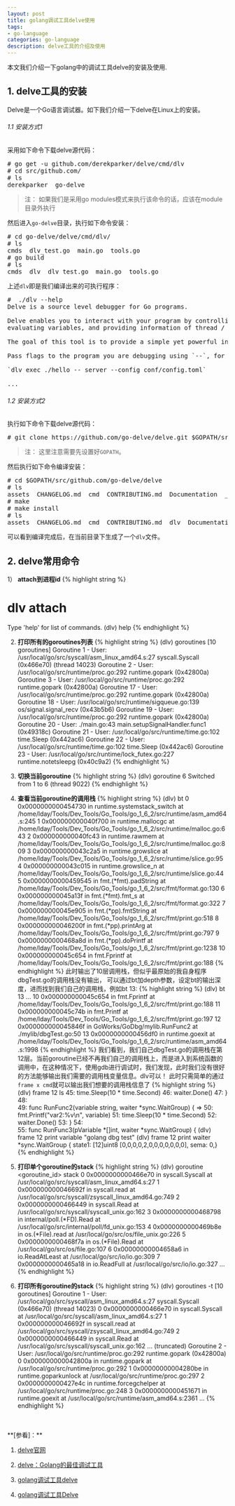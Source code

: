 ```yaml
---
layout: post
title: golang调试工具delve使用
tags:
- go-language
categories: go-language
description: delve工具的介绍及使用
---
```



本文我们介绍一下golang中的调试工具delve的安装及使用.


<!-- more -->

## 1. delve工具的安装
Delve是一个Go语言调试器。如下我们介绍一下delve在Linux上的安装。

###### 1.1 安装方式1

采用如下命令下载delve源代码：
<pre>
# go get -u github.com/derekparker/delve/cmd/dlv
# cd src/github.com/
# ls
derekparker  go-delve
</pre>

>注： 如果我们是采用go modules模式来执行该命令的话，应该在module目录外执行

然后进入```go-delve```目录，执行如下命令安装：
<pre>
# cd go-delve/delve/cmd/dlv/
# ls
cmds  dlv_test.go  main.go  tools.go
# go build
# ls
cmds  dlv  dlv_test.go  main.go  tools.go 
</pre>
上述```dlv```即是我们编译出来的可执行程序：
<pre>
#  ./dlv --help
Delve is a source level debugger for Go programs.

Delve enables you to interact with your program by controlling the execution of the process,
evaluating variables, and providing information of thread / goroutine state, CPU register state and more.

The goal of this tool is to provide a simple yet powerful interface for debugging Go programs.

Pass flags to the program you are debugging using `--`, for example:

`dlv exec ./hello -- server --config conf/config.toml`

...
</pre>

###### 1.2 安装方式2
执行如下命令下载delve源代码：
<pre>
# git clone https://github.com/go-delve/delve.git $GOPATH/src/github.com/go-delve/delve
</pre>
>注： 这里注意需要先设置好```GOPATH```。

然后执行如下命令编译安装：
<pre>
# cd $GOPATH/src/github.com/go-delve/delve
# ls
assets  CHANGELOG.md  cmd  CONTRIBUTING.md  Documentation  _fixtures  go.mod  go.sum  ISSUE_TEMPLATE.md  LICENSE  Makefile  pkg  README.md  _scripts  service  vendor
# make
# make install
# ls
assets  CHANGELOG.md  cmd  CONTRIBUTING.md  dlv  Documentation  _fixtures  go.mod  go.sum  ISSUE_TEMPLATE.md  LICENSE  Makefile  pkg  README.md  _scripts  service  vendor
</pre>
可以看到编译完成后，在当前目录下生成了一个```dlv```文件。

## 2. delve常用命令

1） **attach到进程id**
{% highlight string %}
# dlv attach <pid>
Type 'help' for list of commands.
(dlv) help
{% endhighlight %}



2) **打印所有的goroutines列表**
{% highlight string %}
(dlv) goroutines
[10 goroutines]
  Goroutine 1 - User: /usr/local/go/src/syscall/asm_linux_amd64.s:27 syscall.Syscall (0x466e70) (thread 14023)
  Goroutine 2 - User: /usr/local/go/src/runtime/proc.go:292 runtime.gopark (0x42800a)
  Goroutine 3 - User: /usr/local/go/src/runtime/proc.go:292 runtime.gopark (0x42800a)
  Goroutine 17 - User: /usr/local/go/src/runtime/proc.go:292 runtime.gopark (0x42800a)
  Goroutine 18 - User: /usr/local/go/src/runtime/sigqueue.go:139 os/signal.signal_recv (0x43b5b6)
  Goroutine 19 - User: /usr/local/go/src/runtime/proc.go:292 runtime.gopark (0x42800a)
  Goroutine 20 - User: ./main.go:43 main.setupSignalHandler.func1 (0x49318c)
  Goroutine 21 - User: /usr/local/go/src/runtime/time.go:102 time.Sleep (0x442ac6)
  Goroutine 22 - User: /usr/local/go/src/runtime/time.go:102 time.Sleep (0x442ac6)
  Goroutine 23 - User: /usr/local/go/src/runtime/lock_futex.go:227 runtime.notetsleepg (0x40c9a2)
{% endhighlight %}

3) **切换当前goroutine**
{% highlight string %}
(dlv) goroutine 6
Switched from 1 to 6 (thread 9022)
{% endhighlight %}

4) **查看当前goroutine的调用栈**
{% highlight string %}
(dlv) bt
 0  0x0000000000454730 in runtime.systemstack_switch
    at /home/lday/Tools/Dev_Tools/Go_Tools/go_1_6_2/src/runtime/asm_amd64.s:245
 1  0x000000000040f700 in runtime.mallocgc
    at /home/lday/Tools/Dev_Tools/Go_Tools/go_1_6_2/src/runtime/malloc.go:643
 2  0x000000000040fc43 in runtime.rawmem
    at /home/lday/Tools/Dev_Tools/Go_Tools/go_1_6_2/src/runtime/malloc.go:809
 3  0x000000000043c2a5 in runtime.growslice
    at /home/lday/Tools/Dev_Tools/Go_Tools/go_1_6_2/src/runtime/slice.go:95
 4  0x000000000043c015 in runtime.growslice_n
    at /home/lday/Tools/Dev_Tools/Go_Tools/go_1_6_2/src/runtime/slice.go:44
 5  0x0000000000459545 in fmt.(*fmt).padString
    at /home/lday/Tools/Dev_Tools/Go_Tools/go_1_6_2/src/fmt/format.go:130
 6  0x000000000045a13f in fmt.(*fmt).fmt_s
    at /home/lday/Tools/Dev_Tools/Go_Tools/go_1_6_2/src/fmt/format.go:322
 7  0x000000000045e905 in fmt.(*pp).fmtString
    at /home/lday/Tools/Dev_Tools/Go_Tools/go_1_6_2/src/fmt/print.go:518
 8  0x000000000046200f in fmt.(*pp).printArg
    at /home/lday/Tools/Dev_Tools/Go_Tools/go_1_6_2/src/fmt/print.go:797
 9  0x0000000000468a8d in fmt.(*pp).doPrintf
    at /home/lday/Tools/Dev_Tools/Go_Tools/go_1_6_2/src/fmt/print.go:1238
10  0x000000000045c654 in fmt.Fprintf
    at /home/lday/Tools/Dev_Tools/Go_Tools/go_1_6_2/src/fmt/print.go:188
{% endhighlight %}
此时输出了10层调用栈，但似乎最原始的我自身程序dbgTest.go的调用栈没有输出， 可以通过bt加depth参数，设定bt的输出深度，进而找到我们自己的调用栈，例如bt 13:
{% highlight string %}
(dlv) bt 13
...
10  0x000000000045c654 in fmt.Fprintf
    at /home/lday/Tools/Dev_Tools/Go_Tools/go_1_6_2/src/fmt/print.go:188
11  0x000000000045c74b in fmt.Printf
    at /home/lday/Tools/Dev_Tools/Go_Tools/go_1_6_2/src/fmt/print.go:197
12  0x000000000045846f in GoWorks/GoDbg/mylib.RunFunc2
    at ./mylib/dbgTest.go:50
13  0x0000000000456df0 in runtime.goexit
    at /home/lday/Tools/Dev_Tools/Go_Tools/go_1_6_2/src/runtime/asm_amd64.s:1998
{% endhighlight %}
我们看到，我们自己dbgTest.go的调用栈在第12层。当前goroutine已经不再我们自己的调用栈上，而是进入到系统函数的调用中，在这种情况下，使用gdb进行调试时，我们发现，此时我们没有很好的方法能够输出我们需要的调用栈变量信息。dlv可以！ 此时只需简单的通过```frame x cmd```就可以输出我们想要的调用栈信息了
{% highlight string %}
(dlv) frame 12 ls
    45:        time.Sleep(10 * time.Second)
    46:        waiter.Done()
    47:    }
    48:    
    49:    func RunFunc2(variable string, waiter *sync.WaitGroup) {
=>  50:        fmt.Printf("var2:%v\n", variable)
    51:        time.Sleep(10 * time.Second)
    52:        waiter.Done()
    53:    }
    54:    
    55:    func RunFunc3(pVariable *[]int, waiter *sync.WaitGroup) {
(dlv) frame 12 print variable 
"golang dbg test"
(dlv) frame 12 print waiter
*sync.WaitGroup {
    state1: [12]uint8 [0,0,0,0,2,0,0,0,0,0,0,0],
    sema: 0,}
{% endhighlight %}


5) **打印单个goroutine的stack**
{% highlight string %}
(dlv) goroutine <goroutine_id> stack
 0  0x0000000000466e70 in syscall.Syscall
    at /usr/local/go/src/syscall/asm_linux_amd64.s:27
 1  0x000000000046692f in syscall.read
    at /usr/local/go/src/syscall/zsyscall_linux_amd64.go:749
 2  0x0000000000466449 in syscall.Read
    at /usr/local/go/src/syscall/syscall_unix.go:162
 3  0x0000000000468798 in internal/poll.(*FD).Read
    at /usr/local/go/src/internal/poll/fd_unix.go:153
 4  0x0000000000469b8e in os.(*File).read
    at /usr/local/go/src/os/file_unix.go:226
 5  0x0000000000468f7a in os.(*File).Read
    at /usr/local/go/src/os/file.go:107
 6  0x00000000004658a6 in io.ReadAtLeast
    at /usr/local/go/src/io/io.go:309
 7  0x0000000000465a18 in io.ReadFull
    at /usr/local/go/src/io/io.go:327
...
{% endhighlight %}

6) **打印所有goroutine的stack**
{% highlight string %}
(dlv) goroutines -t
[10 goroutines]
  Goroutine 1 - User: /usr/local/go/src/syscall/asm_linux_amd64.s:27 syscall.Syscall (0x466e70) (thread 14023)
         0  0x0000000000466e70 in syscall.Syscall
             at /usr/local/go/src/syscall/asm_linux_amd64.s:27
         1  0x000000000046692f in syscall.read
             at /usr/local/go/src/syscall/zsyscall_linux_amd64.go:749
         2  0x0000000000466449 in syscall.Read
             at /usr/local/go/src/syscall/syscall_unix.go:162
          ...
        (truncated)
  Goroutine 2 - User: /usr/local/go/src/runtime/proc.go:292 runtime.gopark (0x42800a)
        0  0x000000000042800a in runtime.gopark
            at /usr/local/go/src/runtime/proc.go:292
        1  0x00000000004280be in runtime.goparkunlock
            at /usr/local/go/src/runtime/proc.go:297
        2  0x0000000000427e4c in runtime.forcegchelper
            at /usr/local/go/src/runtime/proc.go:248
        3  0x0000000000451671 in runtime.goexit
            at /usr/local/go/src/runtime/asm_amd64.s:2361
...
{% endhighlight %}

<br />
<br />
**[参看]：**

1. [delve官网](https://github.com/derekparker/delve)

2. [delve：Golang的最佳调试工具](https://studygolang.com/articles/19149?fr=sidebar)

3. [golang调试工具delve](https://studygolang.com/articles/16244)

4. [golang调试工具Delve](https://blog.csdn.net/mi_duo/article/details/100352597)

<br />
<br />
<br />

